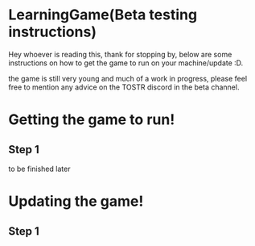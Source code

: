 # LearningGame(Beta testing instructions)

Hey whoever is reading this, thank for stopping by, below are some instructions on how to get the game to run on your machine/update :D.

the game is still very young and much of a work in progress, please feel free to mention any advice on the TOSTR discord in the beta channel.

# Getting the game to run!
## Step 1

to be finished later

# Updating the game!
## Step 1

